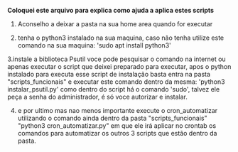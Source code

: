<meta charset="UTF-8">

__Coloquei este arquivo para explica como ajuda a aplica estes scripts__

1. Aconselho a deixar a pasta na sua home area quando for executar

2. tenha o python3 instalado na sua maquina, caso não tenha utilize este comando na sua maquina:
'sudo apt install python3'

3.instale a biblioteca Psutil voce pode pesquisar o comando na internet ou apenas executar o script que deixei preparado para executar, apos o python instalado para executa esse script de instalação basta entra na pasta "scripts_funcionais" e executar este comando dentro da mesma:
'python3 instalar_psutil.py' como dentro do script há o comando 'sudo', talvez ele peça a senha do administrador, é só voce autorizar e instalar.

4. e por ultimo mas nao menos importante execute o cron_automatizar utilizando o comando ainda dentro da pasta "scripts_funcionais" "python3 cron_automatizar.py" em que ele irá aplicar no crontab os comandos para automatizar os outros 3 scripts que estão dentro da pasta.
